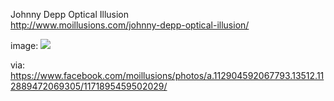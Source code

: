 Johnny Depp Optical Illusion  
http://www.moillusions.com/johnny-depp-optical-illusion/

image:
![](http://www.moillusions.com/wp-content/uploads/2007/10/Johnny-Depp-Optical-Illusion.gif)

via: https://www.facebook.com/moillusions/photos/a.112904592067793.13512.112889472069305/1171895459502029/
